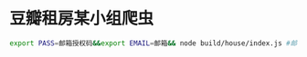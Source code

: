 # 豆瓣租房某小组爬虫
``` bash
export PASS=邮箱授权码&&export EMAIL=邮箱&& node build/house/index.js #邮箱授权码和邮箱用于爬虫结果通知
```
